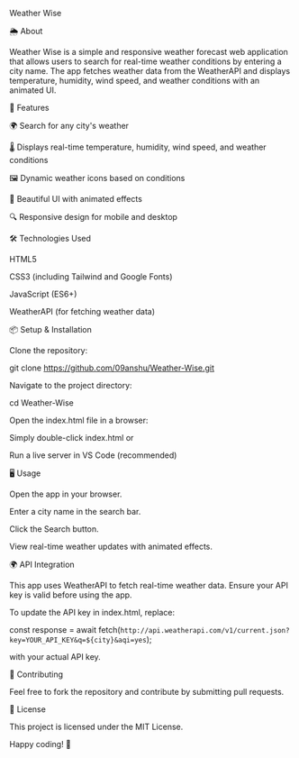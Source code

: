 Weather Wise

🌦️ About

Weather Wise is a simple and responsive weather forecast web application that allows users to search for real-time weather conditions by entering a city name. The app fetches weather data from the WeatherAPI and displays temperature, humidity, wind speed, and weather conditions with an animated UI.

🚀 Features

🌍 Search for any city's weather

🌡️ Displays real-time temperature, humidity, wind speed, and weather conditions

🖼️ Dynamic weather icons based on conditions

🎨 Beautiful UI with animated effects

🔍 Responsive design for mobile and desktop

🛠️ Technologies Used

HTML5

CSS3 (including Tailwind and Google Fonts)

JavaScript (ES6+)

WeatherAPI (for fetching weather data)

📦 Setup & Installation

Clone the repository:

 git clone https://github.com/09anshu/Weather-Wise.git

Navigate to the project directory:

 cd Weather-Wise

Open the index.html file in a browser:

Simply double-click index.html or

Run a live server in VS Code (recommended)

🖥️ Usage

Open the app in your browser.

Enter a city name in the search bar.

Click the Search button.

View real-time weather updates with animated effects.

🌍 API Integration

This app uses WeatherAPI to fetch real-time weather data. Ensure your API key is valid before using the app.

To update the API key in index.html, replace:

const response = await fetch(`http://api.weatherapi.com/v1/current.json?key=YOUR_API_KEY&q=${city}&aqi=yes`);

with your actual API key.

🤝 Contributing

Feel free to fork the repository and contribute by submitting pull requests.

📜 License

This project is licensed under the MIT License.

Happy coding! 🚀
